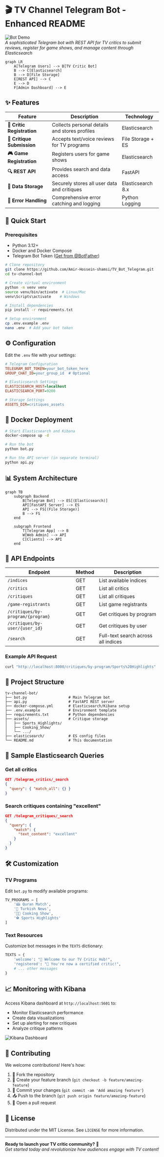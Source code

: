 # 🎬 TV Channel Telegram Bot - Enhanced README

![Bot Demo](https://via.placeholder.com/1200x500?text=TV+Critic+Hub+Interface+Showcase)  
*A sophisticated Telegram bot with REST API for TV critics to submit reviews, register for game shows, and manage content through Elasticsearch*

```mermaid
graph LR
    A[Telegram Users] --> B[TV Critic Bot]
    B --> C[Elasticsearch]
    B --> D[File Storage]
    E[REST API] --> C
    E --> D
    F[Admin Dashboard] --> E
```

## ✨ Features

| Feature | Description | Technology |
|---------|-------------|------------|
| **🧑 Critic Registration** | Collects personal details and stores profiles | Elasticsearch |
| **📝 Critique Submission** | Accepts text/voice reviews for TV programs | File Storage + ES |
| **🎮 Game Registration** | Registers users for game shows | Elasticsearch |
| **🔍 REST API** | Provides search and data access | FastAPI |
| **💾 Data Storage** | Securely stores all user data and critiques | Elasticsearch 8.x |
| **🚨 Error Handling** | Comprehensive error catching and logging | Python Logging |

## 🚀 Quick Start

### Prerequisites
- Python 3.12+
- Docker and Docker Compose
- Telegram Bot Token ([Get from @BotFather](https://core.telegram.org/bots#6-botfather))

```bash
# Clone repository
git clone https://github.com/Amir-Hossein-shamsi/TV_Bot_Telegram.git
cd tv-channel-bot

# Create virtual environment
python -m venv venv
source venv/bin/activate  # Linux/Mac
venv\Scripts\activate    # Windows

# Install dependencies
pip install -r requirements.txt

# Setup environment
cp .env.example .env
nano .env  # Add your bot token
```

## ⚙️ Configuration

Edit the `.env` file with your settings:

```ini
# Telegram Configuration
TELEGRAM_BOT_TOKEN=your_bot_token_here
GROUP_CHAT_ID=your_group_id  # Optional

# Elasticsearch Settings
ELASTICSEARCH_HOST=localhost
ELASTICSEARCH_PORT=9200

# Storage Settings
ASSETS_DIR=critiques_assets
```

## 🐳 Docker Deployment

```bash
# Start Elasticsearch and Kibana
docker-compose up -d

# Run the bot
python bot.py

# Run the API server (in separate terminal)
python api.py
```

## 📊 System Architecture

```mermaid
graph TB
    subgraph Backend
        B[Telegram Bot] --> ES[(Elasticsearch)]
        API[FastAPI Server] --> ES
        API --> FS[(File Storage)]
        B --> FS
    end
    
    subgraph Frontend
        T[Telegram App] --> B
        W[Web Admin] --> API
        C[Clients] --> API
    end
```

## 📡 API Endpoints

| Endpoint | Method | Description |
|----------|--------|-------------|
| `/indices` | GET | List available indices |
| `/critics` | GET | List all critics |
| `/critiques` | GET | List all critiques |
| `/game-registrants` | GET | List game registrants |
| `/critiques/by-program/{program}` | GET | Get critiques by program |
| `/critiques/by-user/{user_id}` | GET | Get critiques by user |
| `/search` | GET | Full-text search across all indices |

### Example API Request
```bash
curl "http://localhost:8000/critiques/by-program/Sports%20Highlights"
```

## 📁 Project Structure

```
tv-channel-bot/
├── bot.py                   # Main Telegram bot
├── api.py                   # FastAPI REST server
├── docker-compose.yml       # Elasticsearch/Kibana setup
├── .env.example             # Environment template
├── requirements.txt         # Python dependencies
├── assets/                  # Critique storage
│   ├── Sports_Highlights/
│   ├── Cooking_Show/
│   └── .../
├── elasticsearch/           # ES config files
└── README.md                # This documentation
```

## 🧪 Sample Elasticsearch Queries

### Get all critics
```json
GET /telegram_critics/_search
{
  "query": { "match_all": {} }
}
```

### Search critiques containing "excellent"
```json
GET /telegram_critiques/_search
{
  "query": {
    "match": {
      "text_content": "excellent"
    }
  }
}
```

## 🛠️ Customization

### TV Programs
Edit `bot.py` to modify available programs:
```python
TV_PROGRAMS = [
    '🕮 Quran Match', 
    '📰 Turkish News', 
    '👨‍🍳 Cooking Show', 
    '⚽ Sports Highlights'
]
```

### Text Resources
Customize bot messages in the `TEXTS` dictionary:
```python
TEXTS = {
    'welcome': "🌟 Welcome to our TV Critic Hub!",
    'registered': "🎉 You're now a certified critic!",
    # ... other messages
}
```

## 📈 Monitoring with Kibana

Access Kibana dashboard at `http://localhost:5601` to:

- Monitor Elasticsearch performance
- Create data visualizations
- Set up alerting for new critiques
- Analyze critique patterns

![Kibana Dashboard](https://via.placeholder.com/800x400?text=Kibana+Monitoring+Dashboard)

## 🤝 Contributing

We welcome contributions! Here's how:

1. 🍴 Fork the repository
2. 🌿 Create your feature branch (`git checkout -b feature/amazing-feature`)
3. 💾 Commit your changes (`git commit -am 'Add amazing feature'`)
4. 📤 Push to the branch (`git push origin feature/amazing-feature`)
5. 🔀 Open a pull request

## 📄 License

Distributed under the MIT License. See `LICENSE` for more information.

---
**Ready to launch your TV critic community?** 🚀  
*Get started today and revolutionize how audiences engage with TV content!*